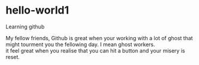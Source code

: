 # hello-world1
Learning github

My fellow friends, Github is great when your working with a lot of 
ghost that might tourment you the fellowing day. I mean ghost workers.  
it feel great when you realise that you can hit a button and your misery is reset.
